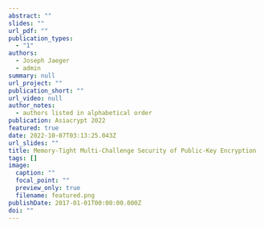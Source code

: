 ```yaml
---
abstract: ""
slides: ""
url_pdf: ""
publication_types:
  - "1"
authors:
  - Joseph Jaeger
  - admin
summary: null
url_project: ""
publication_short: ""
url_video: null
author_notes:
  - authors listed in alphabetical order
publication: Asiacrypt 2022
featured: true
date: 2022-10-07T03:13:25.043Z
url_slides: ""
title: Memory-Tight Multi-Challenge Security of Public-Key Encryption
tags: []
image:
  caption: ""
  focal_point: ""
  preview_only: true
  filename: featured.png
publishDate: 2017-01-01T00:00:00.000Z
doi: ""
---
```

